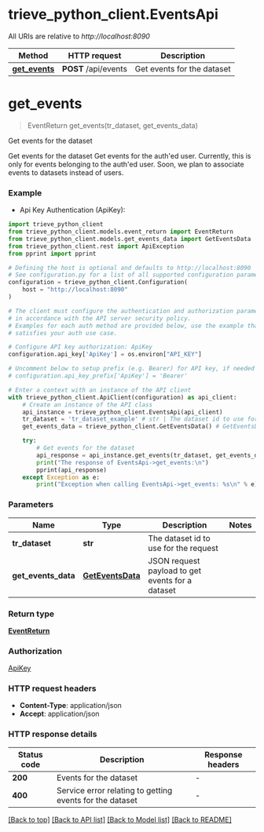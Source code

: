 # trieve_python_client.EventsApi

All URIs are relative to *http://localhost:8090*

Method | HTTP request | Description
------------- | ------------- | -------------
[**get_events**](EventsApi.md#get_events) | **POST** /api/events | Get events for the dataset


# **get_events**
> EventReturn get_events(tr_dataset, get_events_data)

Get events for the dataset

Get events for the dataset  Get events for the auth'ed user. Currently, this is only for events belonging to the auth'ed user. Soon, we plan to associate events to datasets instead of users.

### Example

* Api Key Authentication (ApiKey):

```python
import trieve_python_client
from trieve_python_client.models.event_return import EventReturn
from trieve_python_client.models.get_events_data import GetEventsData
from trieve_python_client.rest import ApiException
from pprint import pprint

# Defining the host is optional and defaults to http://localhost:8090
# See configuration.py for a list of all supported configuration parameters.
configuration = trieve_python_client.Configuration(
    host = "http://localhost:8090"
)

# The client must configure the authentication and authorization parameters
# in accordance with the API server security policy.
# Examples for each auth method are provided below, use the example that
# satisfies your auth use case.

# Configure API key authorization: ApiKey
configuration.api_key['ApiKey'] = os.environ["API_KEY"]

# Uncomment below to setup prefix (e.g. Bearer) for API key, if needed
# configuration.api_key_prefix['ApiKey'] = 'Bearer'

# Enter a context with an instance of the API client
with trieve_python_client.ApiClient(configuration) as api_client:
    # Create an instance of the API class
    api_instance = trieve_python_client.EventsApi(api_client)
    tr_dataset = 'tr_dataset_example' # str | The dataset id to use for the request
    get_events_data = trieve_python_client.GetEventsData() # GetEventsData | JSON request payload to get events for a dataset

    try:
        # Get events for the dataset
        api_response = api_instance.get_events(tr_dataset, get_events_data)
        print("The response of EventsApi->get_events:\n")
        pprint(api_response)
    except Exception as e:
        print("Exception when calling EventsApi->get_events: %s\n" % e)
```



### Parameters


Name | Type | Description  | Notes
------------- | ------------- | ------------- | -------------
 **tr_dataset** | **str**| The dataset id to use for the request | 
 **get_events_data** | [**GetEventsData**](GetEventsData.md)| JSON request payload to get events for a dataset | 

### Return type

[**EventReturn**](EventReturn.md)

### Authorization

[ApiKey](../README.md#ApiKey)

### HTTP request headers

 - **Content-Type**: application/json
 - **Accept**: application/json

### HTTP response details

| Status code | Description | Response headers |
|-------------|-------------|------------------|
**200** | Events for the dataset |  -  |
**400** | Service error relating to getting events for the dataset |  -  |

[[Back to top]](#) [[Back to API list]](../README.md#documentation-for-api-endpoints) [[Back to Model list]](../README.md#documentation-for-models) [[Back to README]](../README.md)

